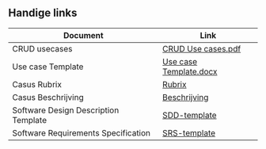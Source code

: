 ## Handige links
| Document | Link |
| --- | --- | 
CRUD usecases | [CRUD Use cases.pdf](https://onderwijsonline.han.nl/elearning/lessonfile/oNkrzbXq/eyJpdiI6IlF0NDRlekpDMXJOVUhweDBCNXR5alE9PSIsInZhbHVlIjoiNlVwVjNoWXlMUTJXSTVaRlNQWW5PbGlMR3V2Q2hMR1VleUtDUUw0NmxsND0iLCJtYWMiOiIxZDc0ZWFiN2YzNDczZjgzODVlY2E0ZTk3MjI5MDYzM2ZkNzA5OTAxZTc2ODExYzdmYTM4MjM5ZjAxMzY2ZjYzIn0=)
Use case Template | [Use case Template.docx](https://onderwijsonline.han.nl/elearning/lessonfile/oNkrzbXq/eyJpdiI6IlVxa2tGVTNkSk9IR2pIbFM3UjVQbFE9PSIsInZhbHVlIjoiN1Z1Y2llSmJGTjArNWJsQldjbmlKY3NOUEJwMUpGNDlMcnpxVDYwOXpxQT0iLCJtYWMiOiI2MTMxMzRhNTAzZTdjMmNhOGNhNmZhYmRhZjZkYjYxMTIyYzcwNjEwMzIwNGZlNzU4ZDBmZDU2YjE1ZmVlY2VjIn0=)
Casus Rubrix | [Rubrix](https://onderwijsonline.han.nl/elearning/lessonfile/pqgaQd9y/eyJpdiI6ImtXMFNPUzV1NVdyTVZ5SFoxekU3b3c9PSIsInZhbHVlIjoidHpUeE4zeUVObktyMEU0WU42V2VtRnNnZkprMzE1SW1keDE2S2ZIcG9EdGZOS1ZaeGkrTFhOUzNYb1RTTmhHcVRkVW92RjZGTTJ6VEhsd1EzWDJRZFE9PSIsIm1hYyI6IjJiOWJmMzg0ZTBlODFmYWEzZjQwNzUwNmNmNmY5ZWIyMjI4MDU2MmM5MGQyYzRkM2E1ZTQzY2MxMjc2NDNkODAifQ==)
Casus Beschrijving | [Beschrijving](https://onderwijsonline.han.nl/elearning/lessonfile/pqgaQd9y/eyJpdiI6Ilg5TlwvNURXeE5VYlBCak0wS2cybkNBPT0iLCJ2YWx1ZSI6Ik13aU5abHBqb1FxalpRT0t0VHoyZDgrdEd2RkwreXRtTlh3WDlqZkVzenBHMU9Fcit5SG1vd3RZUkR0ck5yTzlPZDVteStOS0NpaE45K1NJaEY1OCtnPT0iLCJtYWMiOiI2N2YyNzIzYzdmNGYxNmE5ZGIxODEyZmYwMGVkY2Q1ZWY3N2I5MTA2NjRiM2MyNTNiYmQ5OGVkNWNlZjJlNjI1In0=)
Software Design Description Template | [SDD-template](https://onderwijsonline.han.nl/elearning/lessonfile/pqgaQd9y/eyJpdiI6ImR2MHhYNHNObmk1ZDZuZDZxK0pHcmc9PSIsInZhbHVlIjoiVzFFSEk3XC9CU2I4R2ZlcXRLM1h3OEtiUTBYMVFWMk9KUkJHamhHZlR3OGs9IiwibWFjIjoiZGM3YmU4NjdhYjRmMDY2NjFhNTFlMDIwMDNhMDQzMzQ3NTZmYjllZGM4Y2IyNDI1NDgzNmU5Y2M1NTNkN2YwNSJ9)
Software Requirements Specification | [SRS-template](https://onderwijsonline.han.nl/elearning/lessonfile/pqgaQd9y/eyJpdiI6ImdUWk4zaEZZbXBLYjNsbXNqQ21nQ1E9PSIsInZhbHVlIjoib21WcGVnRmZqT2RTa1FaSjFrR1crdlAyTDZhclBzZkorU042UzJqem1oUT0iLCJtYWMiOiI5NzUwOWRhYzkyNDQ0MzEyZDMxYzMzOWJlNzkwZGM2YTIzNWQ4ZjZiNDYzOGEwODlmYTAyM2Y3ZDFjYTM1MTQ5In0=)
